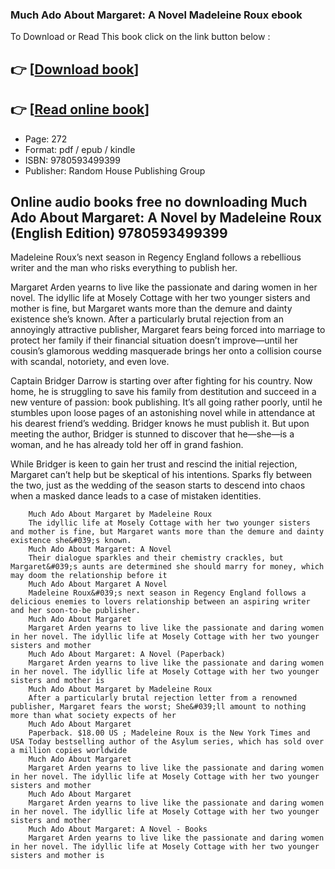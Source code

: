 ### Much Ado About Margaret: A Novel Madeleine Roux ebook

To Download or Read This book click on the link button below :

## 👉  [**[Download book](http://get-pdfs.com/download.php?group=book&from=github.com&id=719809&lnk=1064 "Download book")**]

## 👉  [**[Read online book](http://get-pdfs.com/download.php?group=book&from=github.com&id=719809&lnk=1064 "Read online book")**]


* Page: 272
* Format: pdf / epub / kindle
* ISBN: 9780593499399
* Publisher: Random House Publishing Group



## Online audio books free no downloading Much Ado About Margaret: A Novel by Madeleine Roux (English Edition) 9780593499399



Madeleine Roux’s next season in Regency England follows a rebellious writer and the man who risks everything to publish her.
 
 Margaret Arden yearns to live like the passionate and daring women in her novel. The idyllic life at Mosely Cottage with her two younger sisters and mother is fine, but Margaret wants more than the demure and dainty existence she’s known. After a particularly brutal rejection from an annoyingly attractive publisher, Margaret fears being forced into marriage to protect her family if their financial situation doesn’t improve—until her cousin’s glamorous wedding masquerade brings her onto a collision course with scandal, notoriety, and even love. 
 
 Captain Bridger Darrow is starting over after fighting for his country. Now home, he is struggling to save his family from destitution and succeed in a new venture of passion: book publishing. It’s all going rather poorly, until he stumbles upon loose pages of an astonishing novel while in attendance at his dearest friend’s wedding. Bridger knows he must publish it. But upon meeting the author, Bridger is stunned to discover that he—she—is a woman, and he has already told her off in grand fashion.
 
 While Bridger is keen to gain her trust and rescind the initial rejection, Margaret can’t help but be skeptical of his intentions. Sparks fly between the two, just as the wedding of the season starts to descend into chaos when a masked dance leads to a case of mistaken identities.


        Much Ado About Margaret by Madeleine Roux
        The idyllic life at Mosely Cottage with her two younger sisters and mother is fine, but Margaret wants more than the demure and dainty existence she&#039;s known.
        Much Ado About Margaret: A Novel
        Their dialogue sparkles and their chemistry crackles, but Margaret&#039;s aunts are determined she should marry for money, which may doom the relationship before it 
        Much Ado About Margaret A Novel
        Madeleine Roux&#039;s next season in Regency England follows a delicious enemies to lovers relationship between an aspiring writer and her soon-to-be publisher.
        Much Ado About Margaret
        Margaret Arden yearns to live like the passionate and daring women in her novel. The idyllic life at Mosely Cottage with her two younger sisters and mother 
        Much Ado About Margaret: A Novel (Paperback)
        Margaret Arden yearns to live like the passionate and daring women in her novel. The idyllic life at Mosely Cottage with her two younger sisters and mother is 
        Much Ado About Margaret by Madeleine Roux
        After a particularly brutal rejection letter from a renowned publisher, Margaret fears the worst; She&#039;ll amount to nothing more than what society expects of her 
        Much Ado About Margaret
        Paperback. $18.00 US ; Madeleine Roux is the New York Times and USA Today bestselling author of the Asylum series, which has sold over a million copies worldwide 
        Much Ado About Margaret
        Margaret Arden yearns to live like the passionate and daring women in her novel. The idyllic life at Mosely Cottage with her two younger sisters and mother 
        Much Ado About Margaret
        Margaret Arden yearns to live like the passionate and daring women in her novel. The idyllic life at Mosely Cottage with her two younger sisters and mother 
        Much Ado About Margaret: A Novel - Books
        Margaret Arden yearns to live like the passionate and daring women in her novel. The idyllic life at Mosely Cottage with her two younger sisters and mother is 
    




